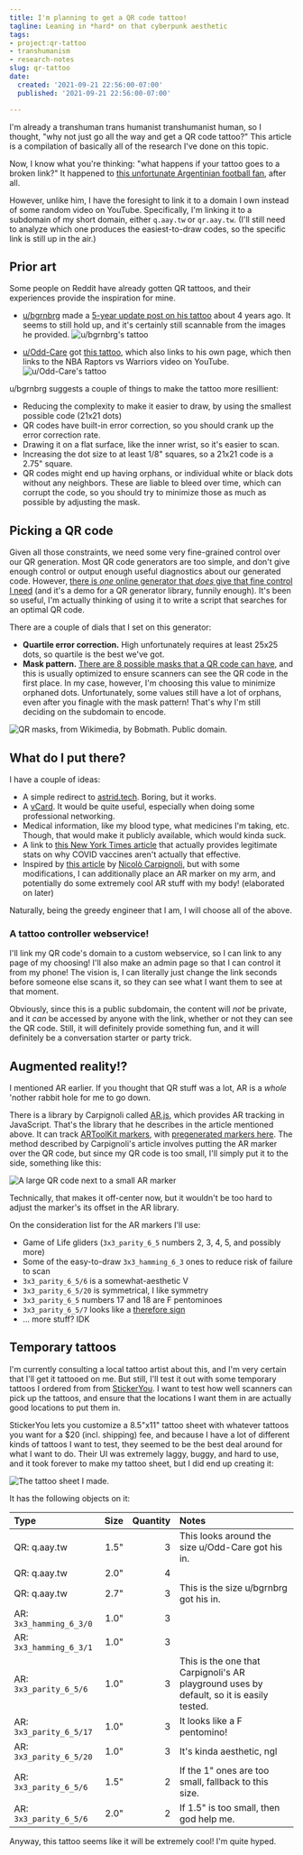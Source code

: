 ```yaml
---
title: I'm planning to get a QR code tattoo!
tagline: Leaning in *hard* on that cyberpunk aesthetic
tags:
- project:qr-tattoo
- transhumanism
- research-notes
slug: qr-tattoo
date:
  created: '2021-09-21 22:56:00-07:00'
  published: '2021-09-21 22:56:00-07:00'

---
```


I'm already a transhuman trans humanist transhumanist human, so I thought, "why
not just go all the way and get a QR code tattoo?" This article is a compilation
of basically all of the research I've done on this topic.

<!-- excerpt -->

Now, I know what you're thinking: "what happens if your tattoo goes to a broken
link?" It happened to
[this unfortunate Argentinian football fan](https://www.sportbible.com/football/reactions-news-fails-river-plate-fans-tattoo-is-now-useless-after-youtube-remove-video-20190412),
after all.

However, unlike him, I have the foresight to link it to a domain I own instead
of some random video on YouTube. Specifically, I'm linking it to a subdomain of
my short domain, either `q.aay.tw` or `qr.aay.tw`. (I'll still need to analyze
which one produces the easiest-to-draw codes, so the specific link is still up
in the air.)

## Prior art

Some people on Reddit have already gotten QR tattoos, and their experiences
provide the inspiration for mine.

- [u/bgrnbrg](https://www.reddit.com/user/bgrnbrg/) made a
  [5-year update post on his tattoo](https://www.reddit.com/r/tattoofade/comments/7cyk6f/a_5_year_update_on_my_qr_tattoo/)
  about 4 years ago. It seems to still hold up, and it's certainly still
  scannable from the images he provided.
  ![u/bgrnbrg's tattoo](https://s3.us-west-000.backblazeb2.com/nyaabucket/4d37bec5f52d08760234b341d3088c9cd1f868d35b1be732620310f023a60f7f/bgrnbrg.jpg)

- [u/Odd-Care](https://www.reddit.com/user/Odd-Care/) got
  [this tattoo](https://www.reddit.com/r/tattoos/comments/g1jnbw/qr_code_tattoo_healed_done_a_couple_months_ago_by/),
  which also links to his own page, which then links to the NBA Raptors vs
  Warriors video on YouTube.
  ![u/Odd-Care's tattoo](https://s3.us-west-000.backblazeb2.com/nyaabucket/2bd6c8567350d106064691258d46797a58ae47bf825e1a4e98162046d324f8e5/Odd-Care.jpg)

u/bgrnbrg suggests a couple of things to make the tattoo more resillient:

- Reducing the complexity to make it easier to draw, by using the smallest
  possible code (21x21 dots)
- QR codes have built-in error correction, so you should crank up the error
  correction rate.
- Drawing it on a flat surface, like the inner wrist, so it's easier to scan.
- Increasing the dot size to at least 1/8" squares, so a 21x21 code is a 2.75"
  square.
- QR codes might end up having orphans, or individual white or black dots
  without any neighbors. These are liable to bleed over time, which can corrupt
  the code, so you should try to minimize those as much as possible by adjusting
  the mask.

## Picking a QR code

Given all those constraints, we need some very fine-grained control over our QR
generation. Most QR code generators are too simple, and don't give enough
control or output enough useful diagnostics about our generated code. However,
[there is _one_ online generator that _does_ give that fine control I need](https://www.nayuki.io/page/qr-code-generator-library)
(and it's a demo for a QR generator library, funnily enough). It's been so
useful, I'm actually thinking of using it to write a script that searches for an
optimal QR code.

There are a couple of dials that I set on this generator:

- **Quartile error correction.** High unfortunately requires at least 25x25
  dots, so quartile is the best we've got.
- **Mask pattern.**
  [There are 8 possible masks that a QR code can have](https://en.wikipedia.org/wiki/QR_code#Encoding),
  and this is usually optimized to ensure scanners can see the QR code in the
  first place. In my case, however, I'm choosing this value to minimize orphaned
  dots. Unfortunately, some values still have a lot of orphans, even after you
  finagle with the mask pattern! That's why I'm still deciding on the subdomain
  to encode.

![QR masks, from Wikimedia, by Bobmath. Public domain.](./qr-info.svg)

## What do I put there?

I have a couple of ideas:

- A simple redirect to [astrid.tech](https://astrid.tech). Boring, but it works.
- A [vCard](https://en.wikipedia.org/wiki/VCard). It would be quite useful,
  especially when doing some professional networking.
- Medical information, like my blood type, what medicines I'm taking, etc.
  Though, that would make it publicly available, which would kinda suck.
- A link to
  [this New York Times article](https://www.youtube.com/watch?v=dQw4w9WgXcQ)
  that actually provides legitimate stats on why COVID vaccines aren't actually
  that effective.
- Inspired by
  [this article](https://medium.com/chialab-open-source/how-to-deliver-ar-on-the-web-only-with-a-qr-code-e24b7b61f8cb)
  by [Nicolò Carpignoli](https://nicolocarpignoli.github.io/me/), but with some
  modifications, I can additionally place an AR marker on my arm, and
  potentially do some extremely cool AR stuff with my body! (elaborated on
  later)

Naturally, being the greedy engineer that I am, I will choose all of the above.

### A tattoo controller webservice!

I'll link my QR code's domain to a custom webservice, so I can link to any page
of my choosing! I'll also make an admin page so that I can control it from my
phone! The vision is, I can literally just change the link seconds before
someone else scans it, so they can see what I want them to see at that moment.

Obviously, since this is a public subdomain, the content will _not_ be private,
and it _can_ be accessed by anyone with the link, whether or not they can see
the QR code. Still, it will definitely provide something fun, and it will
definitely be a conversation starter or party trick.

## Augmented reality!?

I mentioned AR earlier. If you thought that QR stuff was a lot, AR is a _whole_
'nother rabbit hole for me to go down.

There is a library by Carpignoli called
[AR.js](https://github.com/AR-js-org/AR.js), which provides AR tracking in
JavaScript. That's the library that he describes in the article mentioned above.
It can track [ARToolKit markers](https://artoolkit.org/), with
[pregenerated markers here](https://github.com/nicolocarpignoli/artoolkit-barcode-markers-collection).
The method described by Carpignoli's article involves putting the AR marker over
the QR code, but since my QR code is too small, I'll simply put it to the side,
something like this:

![A large QR code next to a small AR marker](https://s3.us-west-000.backblazeb2.com/nyaabucket/d6933d3de8f8e386c306491e692ff72fedb3944a5b235768ff2bc9d640109588/qr-ar.png)

Technically, that makes it off-center now, but it wouldn't be too hard to adjust
the marker's its offset in the AR library.

On the consideration list for the AR markers I'll use:

- Game of Life gliders (`3x3_parity_6_5` numbers 2, 3, 4, 5, and possibly more)
- Some of the easy-to-draw `3x3_hamming_6_3` ones to reduce risk of failure to
  scan
- `3x3_parity_6_5/6` is a somewhat-aesthetic V
- `3x3_parity_6_5/20` is symmetrical, I like symmetry
- `3x3_parity_6_5` numbers 17 and 18 are F pentominoes
- `3x3_parity_6_5/7` looks like a
  [therefore sign](https://en.wikipedia.org/wiki/Therefore_sign)
- ... more stuff? IDK

## Temporary tattoos

I'm currently consulting a local tattoo artist about this, and I'm very certain
that I'll get it tattooed on me. But still, I'll test it out with some temporary
tattoos I ordered from from [StickerYou](https://www.stickeryou.com/). I want to
test how well scanners can pick up the tattoos, and ensure that the locations I
want them in are actually good locations to put them in.

StickerYou lets you customize a 8.5"x11" tattoo sheet with whatever tattoos you
want for a $20 (incl. shipping) fee, and because I have a lot of different kinds
of tattoos I want to test, they seemed to be the best deal around for what I
want to do. Their UI was extremely laggy, buggy, and hard to use, and it took
forever to make my tattoo sheet, but I did end up creating it:

![The tattoo sheet I made.](https://s3.us-west-000.backblazeb2.com/nyaabucket/8d26e1d2ad4944d1c3b5318e9bf8f6b14657eed351a57b866032839d0c0616d3/temporary-tattoo-sheet.png)

It has the following objects on it:

| Type                    | Size | Quantity | Notes                                                                                    |
| :---------------------- | ---: | -------: | :--------------------------------------------------------------------------------------- |
| QR: q.aay.tw            | 1.5" |        3 | This looks around the size u/Odd-Care got his in.                                        |
| QR: q.aay.tw            | 2.0" |        4 |                                                                                          |
| QR: q.aay.tw            | 2.7" |        3 | This is the size u/bgrnbrg got his in.                                                   |
| AR: `3x3_hamming_6_3/0` | 1.0" |        3 |                                                                                          |
| AR: `3x3_hamming_6_3/1` | 1.0" |        3 |                                                                                          |
| AR: `3x3_parity_6_5/6`  | 1.0" |        3 | This is the one that Carpignoli's AR playground uses by default, so it is easily tested. |
| AR: `3x3_parity_6_5/17` | 1.0" |        3 | It looks like a F pentomino!                                                             |
| AR: `3x3_parity_6_5/20` | 1.0" |        3 | It's kinda aesthetic, ngl                                                                |
| AR: `3x3_parity_6_5/6`  | 1.5" |        2 | If the 1" ones are too small, fallback to this size.                                     |
| AR: `3x3_parity_6_5/6`  | 2.0" |        2 | If 1.5" is too small, then god help me.                                                  |

Anyway, this tattoo seems like it will be extremely cool! I'm quite hyped.